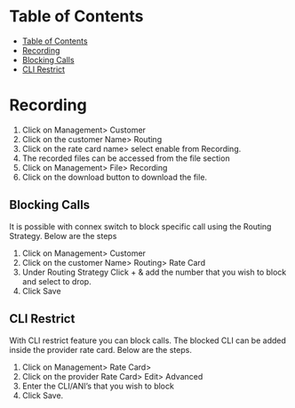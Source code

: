 # Table of Contents

* [Table of Contents](#table-of-contents)
* [Recording](#recording)
* [Blocking Calls](#blocking-calls)
* [CLI Restrict](#cli-restrict)

# Recording

1. Click on Management> Customer
2. Click on the customer Name> Routing
3. Click on the rate card name> select enable from Recording.
4. The recorded files can be accessed from the file section
5. Click on Management> File> Recording
6. Click on the download button to download the file.

## Blocking Calls

It is possible with connex switch to block specific call using the Routing Strategy. Below are the steps

1. Click on Management> Customer
2. Click on the customer Name> Routing> Rate Card
3. Under Routing Strategy Click + & add the number that you wish to block and select to drop.
4. Click Save
 
## CLI Restrict

With CLI restrict feature you can block calls. The blocked CLI can be added inside the provider rate card. Below are the steps.

1. Click on Management> Rate Card> 
2. Click on the provider Rate Card> Edit> Advanced
3. Enter the CLI/ANI’s that you wish to block
4. Click Save.
